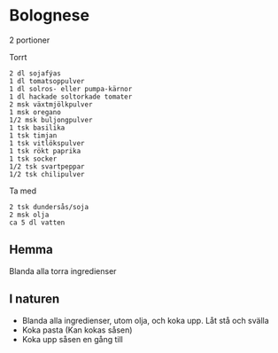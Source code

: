 # Bolognese
2 portioner

Torrt
```
2 dl sojafýas
1 dl tomatsoppulver
1 dl solros- eller pumpa-kärnor
1 dl hackade soltorkade tomater
2 msk växtmjölkpulver
1 msk oregano
1/2 msk buljongpulver
1 tsk basilika
1 tsk timjan
1 tsk vitlökspulver
1 tsk rökt paprika
1 tsk socker
1/2 tsk svartpeppar
1/2 tsk chilipulver
```
Ta med
```
2 tsk dundersås/soja
2 msk olja
ca 5 dl vatten
```
## Hemma
Blanda alla torra ingredienser

## I naturen
* Blanda alla ingredienser, utom olja, och koka upp. Låt stå och svälla
* Koka pasta (Kan kokas såsen)
* Koka upp såsen en gång till
